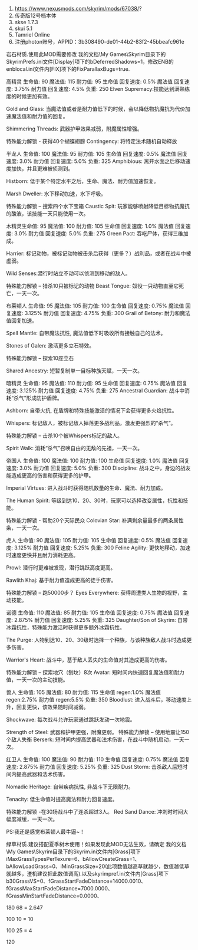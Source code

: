 

1. https://www.nexusmods.com/skyrim/mods/67038/?
2. 传奇版12号档本体
3. skse 1.7.3
4. skui 5.1
5. Tamriel Online
6. 注册photon账号，APPID：3b308490-de01-44b2-83f2-45bbeafc961e

岩石材质.使用此MOD需要修改 我的文档\My Games\Skyrim目录下的SkyrimPrefs.ini文件[Display]项下的bDeferredShadows=1，修改ENB的enblocal.ini文件内[FIX]项下的FixParallaxBugs=true.



高精灵
生命值: 90
魔法值: 115
耐力值: 95
生命值 回复速度: 0.5%
魔法值 回复速度: 3.75%
耐力值 回复速度: 4.5%
负重: 250
Elven Supremacy:技能达到满熟练度的时候更加有效。

Gold and Glass: 当魔法值或者是耐力值低下的时候，会以降低物抗魔抗为代价加速魔法值和耐力值的回复。

Shimmering Threads: 武器护甲效果减弱，附魔属性增强。

特殊能力解锁 - 获得40个蝴蝶翅膀
Contingency: 将特定法术随机自动释放

半龙人
生命值: 100
魔法值: 95
耐力值: 105
生命值 回复速度: 0.5%
魔法值 回复速度: 3.0%
耐力值 回复速度: 5.0%
负重: 325
Amphibious: 离开水面之后移动速度加快，并且更难被侦测到。

Histborn: 低于某个特定水平之后，生命、魔法、耐力值加速恢复。

Marsh Dweller: 水下移动加速，水下呼吸。

特殊能力解锁 – 搜索四个水下宝箱
Caustic Spit: 玩家能够喷射降低目标物抗魔抗的酸液，该技能一天只能使用一次。

木精灵生命值: 95
魔法值: 100
耐力值: 105
生命值 回复速度: 1.0%
魔法值 回复速度: 3.0%
耐力值 回复速度: 5.0%
负重: 275
Green Pact: 吞吃尸体，获得三维加成。

Harrier: 标记动物，被标记动物被击杀后获得（更多？）战利品，或者在战斗中被虚弱。

Wild Senses:潜行时站立不动可以侦测到移动的敌人。

特殊能力解锁 – 猎杀10只被标记的动物
Beast Tongue: 奴役一只动物直至它死亡，一天一次。

布莱顿人
生命值: 95
魔法值: 105
耐力值: 100
生命值 回复速度: 0.75%
魔法值 回复速度: 3.125%
耐力值 回复速度: 4.75%
负重: 300
Grail of Betony: 耐力和魔法值回复加速。

Spell Mantle: 自带魔法抗性, 魔法值低下时吸收所有接触自己的法术。

Stones of Galen: 激活更多立石特效。

特殊能力解锁 – 探索10座立石

Shared Ancestry: 短暂复制单一目标种族天赋，一天一次。 

暗精灵
生命值: 95
魔法值: 110
耐力值: 95
生命值 回复速度: 0.75%
魔法值 回复速度: 3.125%
耐力值 回复速度: 4.75%
负重: 275
Ancestral Guardian: 战斗中消耗“杀气”形成防护盾牌。

Ashborn: 自带火抗, 在盾牌和特殊技能激活的情况下会获得更多火焰抗性。

Whispers: 标记敌人，被标记敌人掉落更多战利品，激发更强烈的“杀气”。

特殊能力解锁 – 击杀10个被Whispers标记的敌人。

Spirit Walk: 消耗“杀气”召唤自由的无敌的先祖，一天一次。

帝国人
生命值: 100
魔法值: 100
耐力值: 100
生命值 回复速度: 1.0%
魔法值 回复速度: 3.0%
耐力值 回复速度: 5.0%
负重: 300
Discipline: 战斗之中，身边的战友能造成更高的伤害和获得更多的护甲。

Imperial Virtues: 进入战斗时获得随机数量的生命、魔法、耐力加成。

The Human Spirit: 等级到达10、20、30时，玩家可以选择改变属性，抗性和技能。

特殊能力解锁 - 帮助20个天际民众
Colovian Star: 补满剩余量最多的两条属性条，一天一次。

虎人
生命值: 90
魔法值: 105
耐力值: 105
生命值 回复速度: 0.5%
魔法值 回复速度: 3.125%
耐力值 回复速度: 5.25%
负重: 300
Feline Agility: 更快地移动，加速时速度更快并且耐力消耗更高。

Prowl: 潜行时更难被发现，潜行跳跃高度更高。

Rawlith Khaj: 基于耐力值造成更高的徒手伤害。

特殊能力解锁 – 跑50000步？
Eyes Everywhere: 获得周遭类人生物的视野，主动技能。

 

诺德
生命值: 110
魔法值: 85
耐力值: 105
生命值 回复速度: 0.75%
魔法值 回复速度: 2.875%
耐力值 回复速度: 5.25%
负重: 325
Daughter/Son of Skyrim: 自带冰霜抗性，特殊能力激活时获得更多额外冰霜抗性。

The Purge: 人物到达10、20、30级时选择一个种族，与该种族敌人战斗时造成更多伤害。

Warrior's Heart: 战斗中，基于敌人丢失的生命值对其造成更高的伤害。

特殊能力解锁 – 探索地穴（刨坟）8次
Avatar: 短时间内快速回复魔法值和耐力值，一天一次的主动技能。

兽人
生命值: 105
魔法值: 80
耐力值: 115
生命值 regen:1.0%
魔法值 regen:2.75%
耐力值 regen:5.5%
负重: 350
Bloodlust: 进入战斗后，移动速度上升，回复更快，该效果随时间减弱。

Shockwave: 每次战斗允许玩家通过跳跃发动一次地震。

Strength of Steel: 武器和护甲更强，附魔更弱。
特殊能力解锁 – 使用地震让150个敌人失衡
Berserk: 短时间内提高武器和法术伤害，在战斗中随机启动，一天一次。

红卫人
生命值: 100
魔法值: 90
耐力值: 110
生命值 回复速度: 0.75%
魔法值 回复速度: 2.875%
耐力值 回复速度: 5.25%
负重: 325
Dust Storm: 击杀敌人后短时间内提高武器和法术伤害。

Nomadic Heritage: 自带疾病抗性, 非战斗下无限耐力。

Tenacity: 低生命值时提高魔法和耐力回复速度。

特殊能力解锁 -在30场战斗中了连杀超过3人。
Red Sand Dance: 冲刺时时间大幅度减缓，一天一次。

PS:我还是感觉布莱顿人最牛逼~！



绿草材质.建议搭配夏季树木使用！如果发现此MOD无法生效，请确定 我的文档\My Games\Skyrim目录下的Skyrim.ini文件内[Grass]项下iMaxGrassTypesPerTexure=6、bAllowCreateGrass=1、bAllowLoadGrass=0、iMinGrassSize=20(此项数值越高草就越少，数值越低草就越多，渣机建议把此数值调高).以及skyrimpref.ini文件内[Grass]项下b30GrassVS=0、fGrassStartFadeDistance=14000.0010、fGrassMaxStartFadeDistance=7000.0000、fGrassMinStartFadeDistance=0.0000、



180 	68	=	2.647

100		10	=	10

100		25	=	4

120		